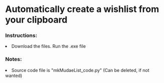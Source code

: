 <h1>Automatically create a wishlist from your clipboard</h1>

<h3>Instructions:</h3> 
	<li>Download the files. Run the .exe file</li>
 <h3>Notes:</h3> 
 	<li>Source code file is "mkMudaeList_code.py" (Can be deleted, if not wanted)</li>
